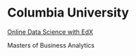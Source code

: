 # Columbia University

[Online Data Science with EdX](https://online.columbia.edu/announcements/columbia-and-edx-launch-online-data-science-education-series/)

Masters of Business Analytics

